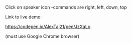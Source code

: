 Click on speaker icon -commands are right, left, down, top



Link to live demo:

https://codepen.io/AlexTaj21/pen/JzXqLo

(must use Google Chrome browser)
